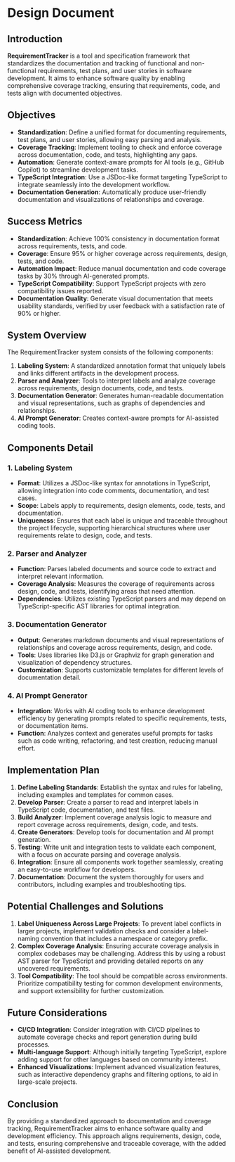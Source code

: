 # Design Document

## Introduction

**RequirementTracker** is a tool and specification framework that standardizes the documentation and tracking of functional and non-functional requirements, test plans, and user stories in software development. It aims to enhance software quality by enabling comprehensive coverage tracking, ensuring that requirements, code, and tests align with documented objectives.

## Objectives

- **Standardization**: Define a unified format for documenting requirements, test plans, and user stories, allowing easy parsing and analysis.
- **Coverage Tracking**: Implement tooling to check and enforce coverage across documentation, code, and tests, highlighting any gaps.
- **Automation**: Generate context-aware prompts for AI tools (e.g., GitHub Copilot) to streamline development tasks.
- **TypeScript Integration**: Use a JSDoc-like format targeting TypeScript to integrate seamlessly into the development workflow.
- **Documentation Generation**: Automatically produce user-friendly documentation and visualizations of relationships and coverage.

## Success Metrics

- **Standardization**: Achieve 100% consistency in documentation format across requirements, tests, and code.
- **Coverage**: Ensure 95% or higher coverage across requirements, design, tests, and code.
- **Automation Impact**: Reduce manual documentation and code coverage tasks by 30% through AI-generated prompts.
- **TypeScript Compatibility**: Support TypeScript projects with zero compatibility issues reported.
- **Documentation Quality**: Generate visual documentation that meets usability standards, verified by user feedback with a satisfaction rate of 90% or higher.

## System Overview

The RequirementTracker system consists of the following components:

1. **Labeling System**: A standardized annotation format that uniquely labels and links different artifacts in the development process.
2. **Parser and Analyzer**: Tools to interpret labels and analyze coverage across requirements, design documents, code, and tests.
3. **Documentation Generator**: Generates human-readable documentation and visual representations, such as graphs of dependencies and relationships.
4. **AI Prompt Generator**: Creates context-aware prompts for AI-assisted coding tools.

## Components Detail

### 1. Labeling System

- **Format**: Utilizes a JSDoc-like syntax for annotations in TypeScript, allowing integration into code comments, documentation, and test cases.
- **Scope**: Labels apply to requirements, design elements, code, tests, and documentation.
- **Uniqueness**: Ensures that each label is unique and traceable throughout the project lifecycle, supporting hierarchical structures where user requirements relate to design, code, and tests.

### 2. Parser and Analyzer

- **Function**: Parses labeled documents and source code to extract and interpret relevant information.
- **Coverage Analysis**: Measures the coverage of requirements across design, code, and tests, identifying areas that need attention.
- **Dependencies**: Utilizes existing TypeScript parsers and may depend on TypeScript-specific AST libraries for optimal integration.

### 3. Documentation Generator

- **Output**: Generates markdown documents and visual representations of relationships and coverage across requirements, design, and code.
- **Tools**: Uses libraries like D3.js or Graphviz for graph generation and visualization of dependency structures.
- **Customization**: Supports customizable templates for different levels of documentation detail.

### 4. AI Prompt Generator

- **Integration**: Works with AI coding tools to enhance development efficiency by generating prompts related to specific requirements, tests, or documentation items.
- **Function**: Analyzes context and generates useful prompts for tasks such as code writing, refactoring, and test creation, reducing manual effort.

## Implementation Plan

1. **Define Labeling Standards**: Establish the syntax and rules for labeling, including examples and templates for common cases.
2. **Develop Parser**: Create a parser to read and interpret labels in TypeScript code, documentation, and test files.
3. **Build Analyzer**: Implement coverage analysis logic to measure and report coverage across requirements, design, code, and tests.
4. **Create Generators**: Develop tools for documentation and AI prompt generation.
5. **Testing**: Write unit and integration tests to validate each component, with a focus on accurate parsing and coverage analysis.
6. **Integration**: Ensure all components work together seamlessly, creating an easy-to-use workflow for developers.
7. **Documentation**: Document the system thoroughly for users and contributors, including examples and troubleshooting tips.

## Potential Challenges and Solutions

1. **Label Uniqueness Across Large Projects**: To prevent label conflicts in larger projects, implement validation checks and consider a label-naming convention that includes a namespace or category prefix.
2. **Complex Coverage Analysis**: Ensuring accurate coverage analysis in complex codebases may be challenging. Address this by using a robust AST parser for TypeScript and providing detailed reports on any uncovered requirements.
3. **Tool Compatibility**: The tool should be compatible across environments. Prioritize compatibility testing for common development environments, and support extensibility for further customization.

## Future Considerations

- **CI/CD Integration**: Consider integration with CI/CD pipelines to automate coverage checks and report generation during build processes.
- **Multi-language Support**: Although initially targeting TypeScript, explore adding support for other languages based on community interest.
- **Enhanced Visualizations**: Implement advanced visualization features, such as interactive dependency graphs and filtering options, to aid in large-scale projects.

## Conclusion

By providing a standardized approach to documentation and coverage tracking, RequirementTracker aims to enhance software quality and development efficiency. This approach aligns requirements, design, code, and tests, ensuring comprehensive and traceable coverage, with the added benefit of AI-assisted development.


